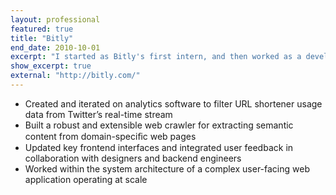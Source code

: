 ```yaml
---
layout: professional
featured: true
title: "Bitly"
end_date: 2010-10-01
excerpt: "I started as Bitly's first intern, and then worked as a developer part-time while I finished ITP."
show_excerpt: true
external: "http://bitly.com/"
---
```

 * Created and iterated on analytics software to filter URL shortener usage data from Twitter’s real-time stream 
 * Built a robust and extensible web crawler for extracting semantic content from domain-speciﬁc web pages
 * Updated key frontend interfaces and integrated user feedback in collaboration with designers and backend engineers
 * Worked within the system architecture of a complex user-facing web application operating at scale
